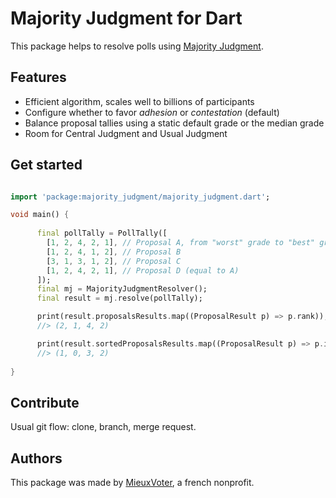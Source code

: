 # Majority Judgment for Dart

This package helps to resolve polls using [Majority Judgment](https://fr.wikipedia.org/wiki/Jugement_majoritaire).


## Features

- Efficient algorithm, scales well to billions of participants
- Configure whether to favor _adhesion_ or _contestation_ (default)
- Balance proposal tallies using a static default grade or the median grade
- Room for Central Judgment and Usual Judgment


## Get started

``` dart

import 'package:majority_judgment/majority_judgment.dart';

void main() {
    
      final pollTally = PollTally([
        [1, 2, 4, 2, 1], // Proposal A, from "worst" grade to "best" grade
        [1, 2, 4, 1, 2], // Proposal B
        [3, 1, 3, 1, 2], // Proposal C
        [1, 2, 4, 2, 1], // Proposal D (equal to A)
      ]);
      final mj = MajorityJudgmentResolver();
      final result = mj.resolve(pollTally);

      print(result.proposalsResults.map((ProposalResult p) => p.rank));
      //> (2, 1, 4, 2)

      print(result.sortedProposalsResults.map((ProposalResult p) => p.index));
      //> (1, 0, 3, 2)
    
}

```


## Contribute

Usual git flow: clone, branch, merge request.


## Authors

This package was made by [MieuxVoter](https://mieuxvoter.fr/), a french nonprofit.
